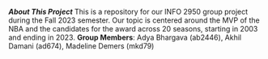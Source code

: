 ***About This Project***
This is a repository for our INFO 2950 group project during the Fall 2023 semester. Our topic is centered around the MVP of the NBA and the candidates for the award across 20 seasons, starting in 2003 and ending in 2023.
__Group Members__: Adya Bhargava (ab2446), Akhil Damani (ad674), Madeline Demers (mkd79)


